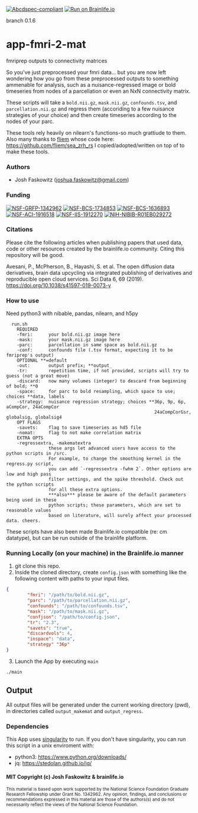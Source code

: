 [![Abcdspec-compliant](https://img.shields.io/badge/ABCD_Spec-v1.1-green.svg)](https://github.com/brain-life/abcd-spec)
[![Run on Brainlife.io](https://img.shields.io/badge/Brainlife-brainlife.app.167-blue.svg)](https://doi.org/10.25663/brainlife.app.167)

branch 0.1.6

# app-fmri-2-mat
fmriprep outputs to connectivity matrices 

So you've just preprocessed your fmri data... but you are now left wondering how you go from these preprocessed outputs to something ammenable for analysis, such as a nuisance-regressed image or bold timeseries from nodes of a parcellation or even an NxN connectivity matrix.   

These scripts will take a `bold.nii.gz`, `mask.nii.gz`, `confounds.tsv`, and `parcellation.nii.gz` and regress them (accoriding to a few nuisance strategies of your choice) and then create timeseries according to the nodes of your parc. 

These tools rely heavily on nilearn's functions-so much grattiude to them. Also many thanks to [fliem](https://github.com/fliem) whose code here: https://github.com/fliem/sea_zrh_rs I copied/adopted/written on top of to make these tools.

### Authors 

- Josh Faskowitz (joshua.faskowitz@gmail.com) 

### Funding 

[![NSF-GRFP-1342962](https://img.shields.io/badge/NSF_GRFP-1342962-blue.svg)](https://www.nsf.gov/awardsearch/showAward?AWD_ID=1342962)
[![NSF-BCS-1734853](https://img.shields.io/badge/NSF_BCS-1734853-blue.svg)](https://nsf.gov/awardsearch/showAward?AWD_ID=1734853)
[![NSF-BCS-1636893](https://img.shields.io/badge/NSF_BCS-1636893-blue.svg)](https://nsf.gov/awardsearch/showAward?AWD_ID=1636893)
[![NSF-ACI-1916518](https://img.shields.io/badge/NSF_ACI-1916518-blue.svg)](https://nsf.gov/awardsearch/showAward?AWD_ID=1916518)
[![NSF-IIS-1912270](https://img.shields.io/badge/NSF_IIS-1912270-blue.svg)](https://nsf.gov/awardsearch/showAward?AWD_ID=1912270)
[![NIH-NIBIB-R01EB029272](https://img.shields.io/badge/NIH_NIBIB-R01EB029272-green.svg)](https://grantome.com/grant/NIH/R01-EB029272-01)

### Citations 

Please cite the following articles when publishing papers that used data, code or other resources created by the brainlife.io community. Citing this repository will be good.

Avesani, P., McPherson, B., Hayashi, S. et al. The open diffusion data derivatives, brain data upcycling via integrated publishing of derivatives and reproducible open cloud services. Sci Data 6, 69 (2019). https://doi.org/10.1038/s41597-019-0073-y

### How to use
Need python3 with nibable, pandas, nilearn, and h5py

```
  run.sh
    REQUIRED
    -fmri:      your bold.nii.gz image here
    -mask:      your mask.nii.gz image here
    -parc:      parcellation in same space as bold.nii.gz
    -conf:      confounds file (.tsv format, expecting it to be fmriprep's output)
    OPTIONAL **=default
    -out:       output prefix; **output_
    -tr:        repetition time, if not provided, scripts will try to guess (not a great move)
    -discard:   now many volumes (integer) to descard from beginning of bold; **0
    -space:     for parc to bold resampling, which space to use; choices **data, labels
    -strategy:  nuisance regression strategy; choices **36p, 9p, 6p, aCompCor, 24aCompCor
                                                        24aCompCorGsr, globalsig, globalsig4
    OPT FLAGS
    -savets:    flag to save timeseries as hd5 file
    -nomat:     flag to not make correlation matrix
    EXTRA OPTS
    -regressextra, -makematextra
                these args let advanced users have access to the python scripts in /src. 
                For example, to change the smoothing kernel in the regress.py script, 
                you can add `-regressextra -fwhm 2`. Other options are low and high pass 
                filter settings, and the spike threshold. Check out the python scripts 
                for all these extra options. 
                ***also*** please be aware of the default parameters being used in these
                python scripts; these parameters, which are set to reasonable values 
                based on literature, will surely affect your processed data. cheers. 
```

These scripts have also been made Brainlife.io compatible (re: cm datatype), but can be run outside of the brainlife platform.

### Running Locally (on your machine) in the Brainlife.io manner

1. git clone this repo.
2. Inside the cloned directory, create `config.json` with something like the following content with paths to your input files.

```json
{
        "fmri": "/path/to/bold.nii.gz",
        "parc": "/path/to/parcellation.nii.gz",
        "confounds": "/path/to/confounds.tsv",
        "mask": "/path/to/mask.nii.gz",
        "confjson": "/path/to/config.json",
        "tr": "2.3",
        "savets": "true",
        "discardvols": 4,
        "inspace": "data",
        "strategy" "36p"
}
```

3. Launch the App by executing `main`

```bash
./main
```

## Output

All output files will be generated under the current working directory (pwd), in directories called `output_makemat` and `output_regress`. 

### Dependencies

This App uses [singularity](https://www.sylabs.io/singularity/) to run. If you don't have singularity, you can run this script in a unix enviroment with:  

  - python3: https://www.python.org/downloads/
  - jq: https://stedolan.github.io/jq/
  
  #### MIT Copyright (c) Josh Faskowitz & brainlife.io

<sub> This material is based upon work supported by the National Science Foundation Graduate Research Fellowship under Grant No. 1342962. Any opinion, findings, and conclusions or recommendations expressed in this material are those of the authors(s) and do not necessarily reflect the views of the National Science Foundation. </sub>
